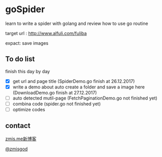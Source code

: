 # goSpider

learn to write a spider with golang and review how to use go routine

target url  : http://www.alfuli.com/fuliba

expact: save images

## To do list

finish this day by day

- [x] get url and page title (SpiderDemo.go finish at 26.12.2017)
- [x] write a demo about auto create a folder and save a image here (DownloadDemo.go finish at 27.12.2017)
- [ ] auto detected mutil-page (FetchPaginationDemo.go not finished yet)
- [ ] combina code (spider.go not finished yet)
- [ ] optimize codes

## contact

<a href="https://zmis.me">zmis.me新博客</a>

<a href="https://weibo.com/zmisgod">@zmisgod</a>